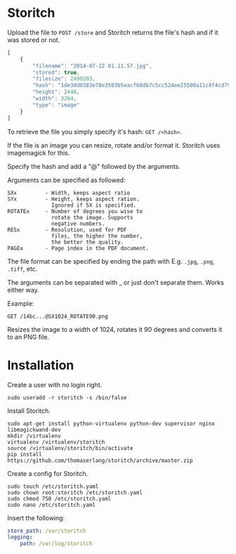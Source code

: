 Storitch
========

Upload the file to `POST /store` and Storitch returns the file's hash 
and if it was stored or not.

```js
[
    {
        "filename": "2014-07-22 01.11.57.jpg",
        "stored": true,
        "filesize": 2498203,
        "hash": "1de3dd0383e78e3503b5eacf68db7c5cc524ee25500a11c8f4cd793c475b4c31",
        "height": 2448,
        "width": 3264,
        "type": "image"
    }
]
```

To retrieve the file you simply specify it's hash: `GET /<hash>`.

If the file is an image you can resize, rotate and/or format it.
Storitch uses imagemagick for this.

Specify the hash and add a "@" followed by the arguments.

Arguments can be specified as followed:

    SXx         - Width, keeps aspect ratio
    SYx         - Height, keeps aspect ration. 
                  Ignored if SX is specified.
    ROTATEx     - Number of degrees you wise to 
                  rotate the image. Supports 
                  negative numbers.
    RESx        - Resolution, used for PDF 
                  files, the higher the number,
                  the better the quality.
    PAGEx       - Page index in the PDF document.

The file format can be specified by ending the path with
E.g. `.jpg`, `.png`, `.tiff`, etc.

The arguments can be separated with _ or just don't separate them. 
Works either way. 

Example:

    GET /14bc...@SX1024_ROTATE90.png

Resizes the image to a width of 1024, rotates it 90 degrees and converts 
it to an PNG file.

# Installation

Create a user with no login right.

    sudo useradd -r storitch -s /bin/false

Install Storitch.

```
sudo apt-get install python-virtualenv python-dev supervisor nginx libmagickwand-dev
mkdir /virtualenv
virtualenv /virtualenv/storitch
source /virtualenv/storitch/bin/activate
pip install https://github.com/thomaserlang/storitch/archive/master.zip
```

Create a config for Storitch.

```
sudo touch /etc/storitch.yaml
sudo chown root:storitch /etc/storitch.yaml
sudo chmod 750 /etc/storitch.yaml
sudo nano /etc/storitch.yaml
```

Insert the following:

```yaml
store_path: /var/storitch
logging:
    path: /var/log/storitch
```
